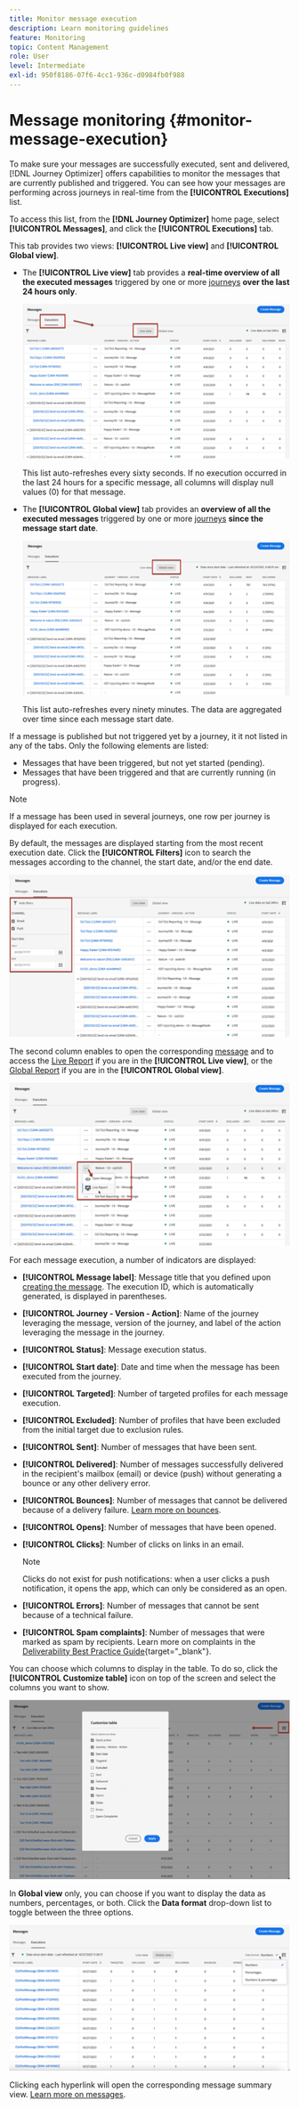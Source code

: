 ```yaml
---
title: Monitor message execution
description: Learn monitoring guidelines
feature: Monitoring
topic: Content Management
role: User
level: Intermediate
exl-id: 950f8186-07f6-4cc1-936c-d0984fb0f988
---
```

# Message monitoring {#monitor-message-execution}

To make sure your messages are successfully executed, sent and delivered, [!DNL Journey Optimizer] offers capabilities to monitor the messages that are currently published and triggered. You can see how your messages are performing across journeys <!--and APIs--> in real-time from the **[!UICONTROL Executions]** list.

To access this list, from the **[!DNL Journey Optimizer]** home page, select **[!UICONTROL Messages]**, and click the **[!UICONTROL Executions]** tab.

This tab provides two views: **[!UICONTROL Live view]** and **[!UICONTROL Global view]**.

* The **[!UICONTROL Live view]** tab provides a **real-time overview of all the executed messages** triggered by one or more [journeys](building-journeys/journey.md) **over the last 24 hours only**.

  ![](assets/message-execution-tab-live.png)

  This list auto-refreshes every sixty seconds. If no execution occurred in the last 24 hours for a specific message, all columns will display null values (0) for that message.

* The **[!UICONTROL Global view]** tab provides an **overview of all the executed messages** triggered by one or more [journeys](building-journeys/journey.md) **since the message start date**.

  ![](assets/message-execution-tab-global.png)

  This list auto-refreshes every ninety minutes. The data are aggregated over time since each message start date.

If a message is published but not triggered yet by a journey, it it not listed in any of the tabs. Only the following elements are listed:
* Messages that have been triggered, but not yet started (pending).
* Messages that have been triggered and that are currently running (in progress).

<!--For multichannel messages, one row per channel is displayed for each message. STILL VALID? looks like NOT-->

>[!NOTE]
>
>If a message has been used in several journeys, one row per journey is displayed for each execution.

<!--![](assets/message-execution-multichannel.png)-->

<!--If a message has been used in several journeys, the **[!UICONTROL Source]** column displays **[!UICONTROL Multiple]**.-->

By default, the messages are displayed starting from the most recent execution date. Click the **[!UICONTROL Filters]** icon to search the messages according to the channel, the start date, and/or the end date.

![](assets/message-execution-tab-filters.png)

The <!--**[!UICONTROL Quick action]**-->second column enables to open the corresponding [message](create-message.md) and to access the [Live Report](reports/live-report.md) if you are in the **[!UICONTROL Live view]**, or the [Global Report](reports/global-report.md) if you are in the **[!UICONTROL Global view]**.

![](assets/message-execution-open-live-report.png)

For each message execution, a number of indicators are displayed:

* **[!UICONTROL Message label]**: Message title that you defined upon [creating the message](create-message.md). The execution ID, which is automatically generated, is displayed in parentheses.

  <!--**[!UICONTROL Execution ID]**: Automatically generated identifier.
  **[!UICONTROL Source]**: Name of the journey leveraging that message.-->

* **[!UICONTROL Journey - Version - Action]**: Name of the journey leveraging the message, version of the journey, and label of the action leveraging the message in the journey.

* **[!UICONTROL Status]**: Message execution status. <!--List all the possible statuses? For now only Live status? The user cannot stop or cancel the execution. TBC by Fred-->

* **[!UICONTROL Start date]**: Date and time when the message has been executed from the journey.

* **[!UICONTROL Targeted]**: Number of targeted profiles for each message execution.

* **[!UICONTROL Excluded]**: Number of profiles that have been excluded from the initial target due to exclusion rules.

* **[!UICONTROL Sent]**: Number of messages that have been sent.

* **[!UICONTROL Delivered]**: Number of messages successfully delivered in the recipient's mailbox (email) or device (push) without generating a bounce or any other delivery error.

* **[!UICONTROL Bounces]**: Number of messages that cannot be delivered because of a delivery failure. [Learn more on bounces](suppression-list.md).

* **[!UICONTROL Opens]**: Number of messages that have been opened.

* **[!UICONTROL Clicks]**: Number of clicks on links in an email.

  >[!NOTE]
  >
  >Clicks do not exist for push notifications: when a user clicks a push notification, it opens the app, which can only be considered as an open.

* **[!UICONTROL Errors]**: Number of messages that cannot be sent because of a technical failure.

* **[!UICONTROL Spam complaints]**: Number of messages that were marked as spam by recipients. Learn more on complaints in the [Deliverability Best Practice Guide](https://experienceleague.adobe.com/docs/deliverability-learn/deliverability-best-practice-guide/metrics-for-deliverability/complaints.html#metrics-for-deliverability){target="_blank"}.

You can choose which columns to display in the table. To do so, click the **[!UICONTROL Customize table]** icon on top of the screen and select the columns you want to show.

![](assets/message-execution-customize-table.png)

In **Global view** only, you can choose if you want to display the data as numbers, percentages, or both. Click the **Data format** drop-down list to toggle between the three options.

![](assets/message-execution-data-format.png)

Clicking each hyperlink will open the corresponding message summary view. [Learn more on messages](create-message.md).
